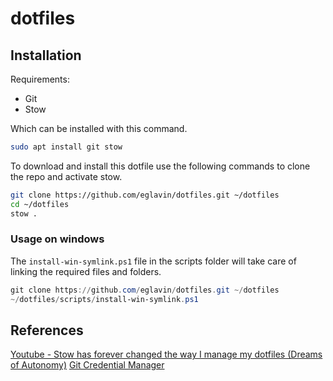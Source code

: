 # dotfiles

## Installation

Requirements:

- Git
- Stow

Which can be installed with this command.

```sh
sudo apt install git stow
```

To download and install this dotfile use the following commands to clone the repo and activate stow.

```sh
git clone https://github.com/eglavin/dotfiles.git ~/dotfiles
cd ~/dotfiles
stow .
```

### Usage on windows

The `install-win-symlink.ps1` file in the scripts folder will take care of linking the required files and folders.

```ps1
git clone https://github.com/eglavin/dotfiles.git ~/dotfiles
~/dotfiles/scripts/install-win-symlink.ps1
```

## References

[Youtube - Stow has forever changed the way I manage my dotfiles (Dreams of Autonomy)](https://www.youtube.com/watch?v=y6XCebnB9gs)
[Git Credential Manager](https://learn.microsoft.com/en-us/windows/wsl/tutorials/wsl-git#git-credential-manager-setup)
